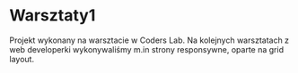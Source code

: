 # Warsztaty1

Projekt wykonany na warsztacie w Coders Lab.
Na kolejnych warsztatach z web developerki wykonywaliśmy m.in strony responsywne, oparte na grid layout. 
